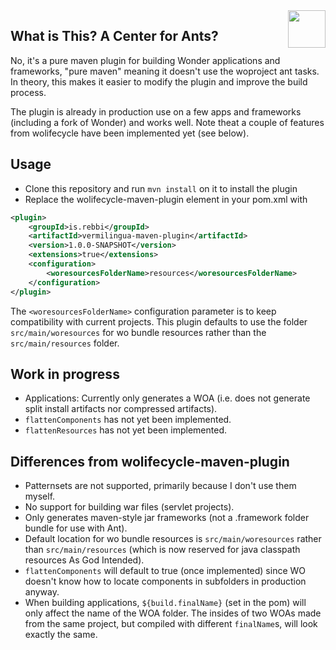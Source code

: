 <img align="right" src="https://www.hugi.io/github/img/antkiller2.png" width="60">

## What is This? A Center for Ants? 

No, it's a pure maven plugin for building Wonder applications and frameworks, "pure maven" meaning it doesn't use the woproject ant tasks. In theory, this makes it easier to modify the plugin and improve the build process.

The plugin is already in production use on a few apps and frameworks (including a fork of Wonder) and works well. Note theat a couple of features from wolifecycle have been implemented yet (see below).

## Usage

* Clone this repository and run `mvn install` on it to install the plugin
* Replace the wolifecycle-maven-plugin <plugin> element in your pom.xml with

```xml
<plugin>
	<groupId>is.rebbi</groupId>
	<artifactId>vermilingua-maven-plugin</artifactId>
	<version>1.0.0-SNAPSHOT</version>
	<extensions>true</extensions>
	<configuration>
		<woresourcesFolderName>resources</woresourcesFolderName>
	</configuration>
</plugin>
```

The `<woresourcesFolderName>` configuration parameter is to keep compatibility with current projects. This plugin defaults to use the folder `src/main/woresources` for wo bundle resources rather than the `src/main/resources` folder.

## Work in progress

* Applications: Currently only generates a WOA (i.e. does not generate split install artifacts nor compressed artifacts).
* `flattenComponents`  has not yet been implemented.
* `flattenResources` has not yet been implemented.

## Differences from wolifecycle-maven-plugin

* Patternsets are not supported, primarily because I don't use them myself.
* No support for building war files (servlet projects).
* Only generates maven-style jar frameworks (not a .framework folder bundle for use with Ant).
* Default location for wo bundle resources is `src/main/woresources` rather than `src/main/resources` (which is now reserved for java classpath resources As God Intended).
* `flattenComponents` will default to true (once implemented) since WO doesn't know how to locate components in subfolders in production anyway.
* When building applications, `${build.finalName}` (set in the pom) will only affect the name of the WOA folder. The insides of two WOAs made from the same project, but compiled with different `finalName`s, will look exactly the same.
